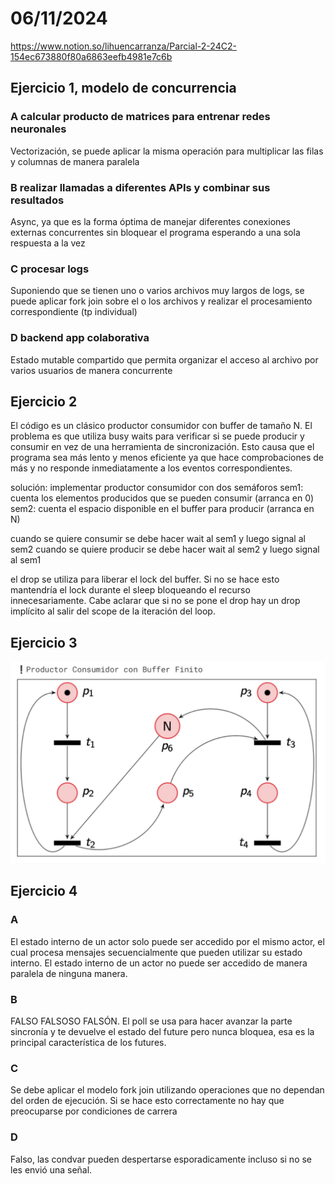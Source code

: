 # 06/11/2024

https://www.notion.so/lihuencarranza/Parcial-2-24C2-154ec673880f80a6863eefb4981e7c6b

## Ejercicio 1, modelo de concurrencia

### A calcular producto de matrices para entrenar redes neuronales

Vectorización, se puede aplicar la misma operación para multiplicar las filas y columnas de manera paralela

### B realizar llamadas a diferentes APIs y combinar sus resultados

Async, ya que es la forma óptima de manejar diferentes conexiones externas concurrentes
sin bloquear el programa esperando a una sola respuesta a la vez

### C procesar logs

Suponiendo que se tienen uno o varios archivos muy largos de logs, se puede aplicar fork join sobre el o los archivos
y realizar el procesamiento correspondiente (tp individual)

### D backend app colaborativa

Estado mutable compartido que permita organizar el acceso al archivo por varios usuarios de manera concurrente

## Ejercicio 2

El código es un clásico productor consumidor con buffer de tamaño N.
El problema es que utiliza busy waits para verificar si se puede producir y consumir en vez de una herramienta de sincronización.
Esto causa que el programa sea más lento y menos eficiente ya que hace comprobaciones de más y no responde inmediatamente a los eventos
correspondientes.

solución: implementar productor consumidor con dos semáforos
sem1: cuenta los elementos producidos que se pueden consumir (arranca en 0)
sem2: cuenta el espacio disponible en el buffer para producir (arranca en N)

cuando se quiere consumir se debe hacer wait al sem1 y luego signal al sem2
cuando se quiere producir se debe hacer wait al sem2 y luego signal al sem1

el drop se utiliza para liberar el lock del buffer. Si no se hace esto mantendría el lock durante el sleep
bloqueando el recurso innecesariamente. Cabe aclarar que si no se pone el drop hay un drop implícito al salir del
scope de la iteración del loop.

## Ejercicio 3

![red de petri productor consumidor](red-petri-productor-consumidor.png)

## Ejercicio 4

### A

El estado interno de un actor solo puede ser accedido por el mismo actor, el cual procesa mensajes secuencialmente
que pueden utilizar su estado interno. El estado interno de un actor no puede ser accedido de manera paralela de
ninguna manera.

### B

FALSO FALSOSO FALSÓN. El poll se usa para hacer avanzar la parte sincronía y te devuelve el estado del future pero
nunca bloquea, esa es la principal característica de los futures.

### C

Se debe aplicar el modelo fork join utilizando operaciones que no dependan del orden de ejecución. Si se hace esto
correctamente no hay que preocuparse por condiciones de carrera

### D

Falso, las condvar pueden despertarse esporadicamente incluso si no se les envió una señal.
